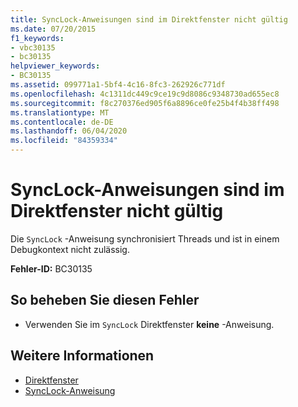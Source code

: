 ```yaml
---
title: SyncLock-Anweisungen sind im Direktfenster nicht gültig
ms.date: 07/20/2015
f1_keywords:
- vbc30135
- bc30135
helpviewer_keywords:
- BC30135
ms.assetid: 099771a1-5bf4-4c16-8fc3-262926c771df
ms.openlocfilehash: 4c1311dc449c9ce19c9d8086c9348730ad655ec8
ms.sourcegitcommit: f8c270376ed905f6a8896ce0fe25b4f4b38ff498
ms.translationtype: MT
ms.contentlocale: de-DE
ms.lasthandoff: 06/04/2020
ms.locfileid: "84359334"
---
```

# <a name="synclock-statements-are-not-valid-in-the-immediate-window"></a>SyncLock-Anweisungen sind im Direktfenster nicht gültig
Die `SyncLock` -Anweisung synchronisiert Threads und ist in einem Debugkontext nicht zulässig.  
  
 **Fehler-ID:** BC30135  
  
## <a name="to-correct-this-error"></a>So beheben Sie diesen Fehler  
  
- Verwenden Sie im `SyncLock` Direktfenster **keine** -Anweisung.  
  
## <a name="see-also"></a>Weitere Informationen

- [Direktfenster](/visualstudio/ide/reference/immediate-window)
- [SyncLock-Anweisung](../language-reference/statements/synclock-statement.md)
